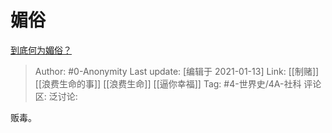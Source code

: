 # 媚俗
[到底何为媚俗？](https://www.zhihu.com/question/27530152/answer/1675103325)

> Author: #0-Anonymity
> Last update: [编辑于 2021-01-13]
> Link: [[制赌]] [[浪费生命的事]] [[浪费生命]] [[逼你幸福]]
> Tag: #4-世界史/4A-社科
> 评论区:
> 泛讨论:

贩毒。

